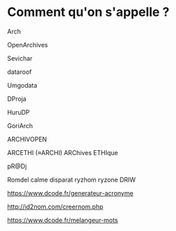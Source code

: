 # Comment qu'on s'appelle ?

Arch

OpenArchives

Sevichar

dataroof

Umgodata

DProja

HuruDP

GoriArch

ARCHIVOPEN

ARCETHI (≈ARCHI) ARChives ETHIque

pR@Dj

Romdel
calme
disparat
ryzhom
ryzone
DRIW

https://www.dcode.fr/generateur-acronyme

http://id2nom.com/creernom.php

https://www.dcode.fr/melangeur-mots
